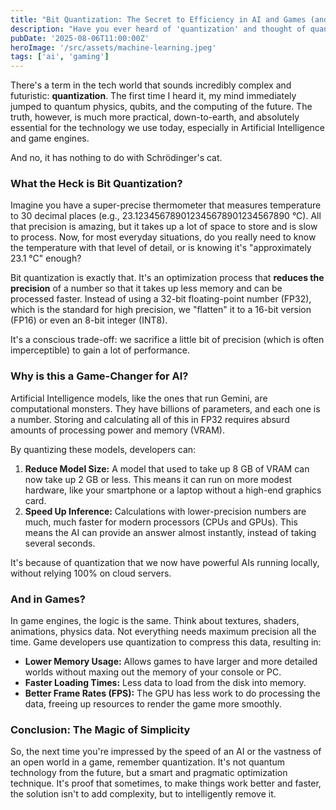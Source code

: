 ```yaml
---
title: "Bit Quantization: The Secret to Efficiency in AI and Games (and No, It's Not Quantum!)"
description: "Have you ever heard of 'quantization' and thought of quantum computers? Hold on. The technique used in AI and games is something else, and it's the reason why your models and games run so fast."
pubDate: '2025-08-06T11:00:00Z'
heroImage: '/src/assets/machine-learning.jpeg'
tags: ['ai', 'gaming']
---
```


There's a term in the tech world that sounds incredibly complex and futuristic: **quantization**. The first time I heard it, my mind immediately jumped to quantum physics, qubits, and the computing of the future. The truth, however, is much more practical, down-to-earth, and absolutely essential for the technology we use today, especially in Artificial Intelligence and game engines.

And no, it has nothing to do with Schrödinger's cat.

### What the Heck is Bit Quantization?

Imagine you have a super-precise thermometer that measures temperature to 30 decimal places (e.g., 23.123456789012345678901234567890 °C). All that precision is amazing, but it takes up a lot of space to store and is slow to process. Now, for most everyday situations, do you really need to know the temperature with that level of detail, or is knowing it's "approximately 23.1 °C" enough?

Bit quantization is exactly that. It's an optimization process that **reduces the precision** of a number so that it takes up less memory and can be processed faster. Instead of using a 32-bit floating-point number (FP32), which is the standard for high precision, we "flatten" it to a 16-bit version (FP16) or even an 8-bit integer (INT8).

It's a conscious trade-off: we sacrifice a little bit of precision (which is often imperceptible) to gain a lot of performance.

### Why is this a Game-Changer for AI?

Artificial Intelligence models, like the ones that run Gemini, are computational monsters. They have billions of parameters, and each one is a number. Storing and calculating all of this in FP32 requires absurd amounts of processing power and memory (VRAM).

By quantizing these models, developers can:

1.  **Reduce Model Size:** A model that used to take up 8 GB of VRAM can now take up 2 GB or less. This means it can run on more modest hardware, like your smartphone or a laptop without a high-end graphics card.
2.  **Speed Up Inference:** Calculations with lower-precision numbers are much, much faster for modern processors (CPUs and GPUs). This means the AI can provide an answer almost instantly, instead of taking several seconds.

It's because of quantization that we now have powerful AIs running locally, without relying 100% on cloud servers.

### And in Games?

In game engines, the logic is the same. Think about textures, shaders, animations, physics data. Not everything needs maximum precision all the time. Game developers use quantization to compress this data, resulting in:

- **Lower Memory Usage:** Allows games to have larger and more detailed worlds without maxing out the memory of your console or PC.
- **Faster Loading Times:** Less data to load from the disk into memory.
- **Better Frame Rates (FPS):** The GPU has less work to do processing the data, freeing up resources to render the game more smoothly.

### Conclusion: The Magic of Simplicity

So, the next time you're impressed by the speed of an AI or the vastness of an open world in a game, remember quantization. It's not quantum technology from the future, but a smart and pragmatic optimization technique. It's proof that sometimes, to make things work better and faster, the solution isn't to add complexity, but to intelligently remove it.
